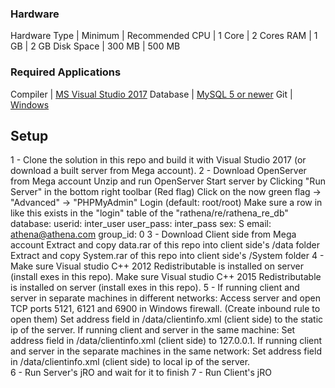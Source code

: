 
### Hardware
Hardware Type | Minimum | Recommended
CPU           | 1 Core  | 2 Cores
RAM           | 1 GB    | 2 GB
Disk Space    | 300 MB  | 500 MB

### Required Applications
Compiler | [MS Visual Studio 2017](https://www.visualstudio.com/downloads/)
Database | [MySQL 5 or newer](https://www.mysql.com/downloads/) 
Git      | [Windows](https://gitforwindows.org/) 

## Setup
1 - Clone the solution in this repo and build it with Visual Studio 2017 (or download a built server from Mega account).
2 - Download OpenServer from Mega account
      Unzip and run OpenServer
      Start server by Clicking "Run Server" in the bottom right toolbar (Red flag)
      Click on the now green flag -> "Advanced" -> "PHPMyAdmin"
      Login (default: root/root)
      Make sure a row in like this exists in the "login" table of the "rathena/re/rathena_re_db" database:
        userid: inter_user
        user_pass: inter_pass
        sex: S
        email: athena@athena.com
        group_id: 0
3 - Download Client side from Mega account
      Extract and copy data.rar of this repo into client side's /data folder
      Extract and copy System.rar of this repo into client side's /System folder
4 - Make sure Visual studio C++ 2012 Redistributable is installed on server (install exes in this repo).
	Make sure Visual studio C++ 2015 Redistributable is installed on server (install exes in this repo).
5 - If running client and server in separate machines in different networks:
		Access server and open TCP ports 5121, 6121 and 6900 in Windows firewall. (Create inbound rule to open them)
		Set address field in /data/clientinfo.xml (client side) to the static ip of the server.
	If running client and server in the same machine:
		Set address field in /data/clientinfo.xml (client side) to 127.0.0.1.
	If running client and server in the separate machines in the same network:
		Set address field in /data/clientinfo.xml (client side) to local ip of the server.	
6 - Run Server's jRO and wait for it to finish
7 - Run Client's jRO
